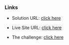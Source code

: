 ### Links

- Solution URL: [click here](https://github.com/weldu0/Frontend-Mentor-Challenges-Collection/tree/main/newsletter-sign-up-with-success-message)

- Live Site URL: [click here](https://weldu0.github.io/Frontend-Mentor-Challenges-Collection/newsletter-sign-up-with-success-message)

- The challenge: [click here](https://www.frontendmentor.io/challenges/newsletter-signup-form-with-success-message-3FC1AZbNrv)
